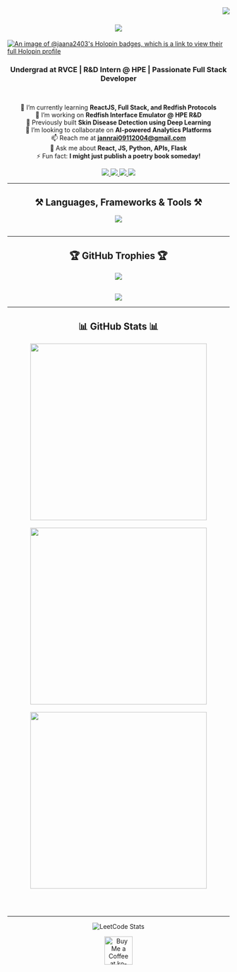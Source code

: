 <img align="right" src="https://visitor-badge.laobi.icu/badge?page_id=jaana2403.jaana2403" />

<h1 align="center">
    <img src="https://readme-typing-svg.herokuapp.com/?font=Righteous&size=35&center=true&vCenter=true&width=500&height=70&duration=4000&lines=Hi+There!+👋;+I'm+Jahnavi+Rai!;" />
</h1>

[![An image of @jaana2403's Holopin badges, which is a link to view their full Holopin profile](https://holopin.me/jaana2403)](https://holopin.io/@jaana2403)

<h3 align="center">Undergrad at RVCE | R&D Intern @ HPE | Passionate Full Stack Developer</h3>

<br/>

<div align="center">
 
🌱 I’m currently learning **ReactJS, Full Stack, and Redfish Protocols**  
🔭 I’m working on **Redfish Interface Emulator @ HPE R&D**  
🚀 Previously built **Skin Disease Detection using Deep Learning**  
👯 I’m looking to collaborate on **AI-powered Analytics Platforms**  
📫 Reach me at **jannrai09112004@gmail.com**  
🧠 Ask me about **React, JS, Python, APIs, Flask**  
⚡ Fun fact: **I might just publish a poetry book someday!**

 </div>
 
<div align="center"> 
  <a href="https://www.linkedin.com/in/jahnavi-rai-a51541260/" target="_blank">
    <img src="https://img.shields.io/badge/LinkedIn-0077B5?style=for-the-badge&logo=linkedin&logoColor=white" />
  </a>
  <a href="https://jaana2403.github.io/portfolio/" target="_blank">
     <img src="https://img.shields.io/badge/Portfolio-FF5722?style=for-the-badge&logo=todoist&logoColor=white" />
  </a>
  <a href="https://instagram.com/jahnavirai811" target="_blank">
    <img src="https://img.shields.io/badge/Instagram-E4405F?style=for-the-badge&logo=instagram&logoColor=white" />
  </a>
  <a href="https://www.leetcode.com/jahnavirai123" target="_blank">
    <img src="https://img.shields.io/badge/Leetcode-FFA116?style=for-the-badge&logo=leetcode&logoColor=black" />
  </a>
</div>

<hr/>

<h2 align="center">⚒️ Languages, Frameworks & Tools ⚒️</h2>

<div align="center">
  <img src="https://skillicons.dev/icons?i=html,css,js,ts,react,nodejs,express,mongodb,mysql,python,c,cpp,matlab,git,github,vscode,linux,tailwind,arduino,tensorflow,pytorch,firebase,bootstrap" />
</div>

<br/>
<hr/>

<h2 align="center">🏆 GitHub Trophies 🏆</h2>

<div align="center">
  <img src="https://github-profile-trophy.vercel.app/?username=jaana2403&theme=radical&no-frame=false&no-bg=true&margin-w=4" />
</div>

<br/>

<p align="center">
  <a href="https://github.com/ashutosh00710/github-readme-activity-graph">
    <img src="https://github-readme-activity-graph.vercel.app/graph?username=jaana2403&bg_color=1d1c1f&color=ffffff&line=00bfff&point=ffffff&area=true&hide_border=false">
  </a>
</p>

<hr/>

<h2 align="center">📊 GitHub Stats 📊</h2>

<div align="center">
  <img width=400 src="https://github-readme-streak-stats.herokuapp.com/?user=jaana2403&theme=radical&border_radius=10" />
  <br/><br/>
  <img width=400 src="https://github-readme-stats.vercel.app/api?username=jaana2403&show_icons=true&theme=radical&rank_icon=github&border_radius=10" />
  <br/><br/> 
  <img width=400 src="https://github-readme-stats.vercel.app/api/top-langs/?username=jaana2403&langs_count=8&layout=compact&theme=radical&border_radius=10" />
</div>

<br/><br/>

<hr/>

<p align="center">
    <img src="https://leetcard.jacoblin.cool/jahnavirai123?theme=dark&font=Nanum%20Gothic&ext=heatmap" alt="LeetCode Stats" />
</p>

<div align="center">
  <a href="https://ko-fi.com/jahnavirai" target="_blank">
    <img height='64' style='border:0px;height:64px;' src='https://storage.ko-fi.com/cdn/kofi1.png?v=3' border='0' alt='Buy Me a Coffee at ko-fi.com' />
  </a>
</div>
